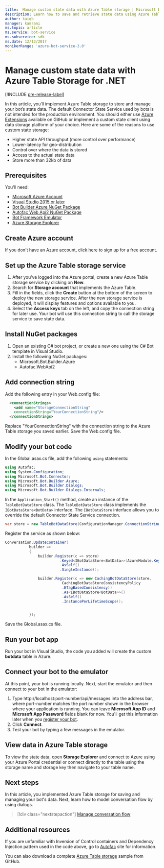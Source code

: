 ```yaml
---
title:  Manage custom state data with Azure Table storage | Microsoft Docs
description: Learn how to save and retrieve state data using Azure Table Storage with the Bot Framework SDK for .NET
author: kaiqb
manager: kamrani
ms.topic: article
ms.service: bot-service
ms.subservice: sdk
ms.date: 12/13/2017
monikerRange: 'azure-bot-service-3.0'
---
```


# Manage custom state data with Azure Table Storage for .NET

[!INCLUDE [pre-release-label](../includes/pre-release-label-v3.md)]

In this article, you’ll implement Azure Table storage to store and manage your bot’s state data. The default Connector State Service used by bots is not intended for the production environment. You should either use [Azure Extensions](https://github.com/Microsoft/BotBuilder-Azure) available on GitHub or implement a custom state client using data storage platform of your choice. Here are some of the reasons to use custom state storage:
 - Higher state API throughput (more control over performance)
 - Lower-latency for geo-distribution
 - Control over where the data is stored
 - Access to the actual state data
 - Store more than 32kb of data

## Prerequisites
You'll need:
 - [Microsoft Azure Account](https://azure.microsoft.com/en-us/free/)
 - [Visual Studio 2015 or later](https://www.visualstudio.com/)
 - [Bot Builder Azure NuGet Package](https://www.nuget.org/packages/Microsoft.Bot.Builder.Azure/)
 - [Autofac Web Api2 NuGet Package](https://www.nuget.org/packages/Autofac.WebApi2/)
 - [Bot Framework Emulator](https://emulator.botframework.com/)
 - [Azure Storage Explorer](http://storageexplorer.com/)
 
## Create Azure account
If you don't have an Azure account, click [here](https://azure.microsoft.com/en-us/free/) to sign up for a free account.

## Set up the Azure Table storage service
1. After you’ve logged into the Azure portal, create a new Azure Table storage service by clicking on **New**. 
2. Search for **Storage account** that implements the Azure Table. 
3. Fill in the fields, click the **Create** button at the bottom of the screen to deploy the new storage service. After the new storage service is deployed, it will display features and options available to you.
4. Select the **Access keys** tab on the left, and copy the connection string for later use. Your bot will use this connection string to call the storage service to save state data.

## Install NuGet packages
1. Open an existing C# bot project, or create a new one using the C# Bot template in Visual Studio. 
2. Install the following NuGet packages:
   - Microsoft.Bot.Builder.Azure
   - Autofac.WebApi2

## Add connection string 
Add the following entry in your Web.config file: 
```XML
  <connectionStrings>
    <add name="StorageConnectionString"
    connectionString="YourConnectionString"/>
  </connectionStrings>
```
Replace "YourConnectionString" with the connection string to the Azure Table storage you saved earlier. Save the Web.config file.

## Modify your bot code
In the Global.asax.cs file, add the following `using` statements:
```cs
using Autofac;
using System.Configuration;
using Microsoft.Bot.Connector;
using Microsoft.Bot.Builder.Azure;
using Microsoft.Bot.Builder.Dialogs;
using Microsoft.Bot.Builder.Dialogs.Internals;
```
In the `Application_Start()` method, create an instance of the `TableBotDataStore` class. The `TableBotDataStore` class implements the `IBotDataStore<BotData>` interface. The `IBotDataStore` interface allows you to override the default Connector State Service connection.
 ```cs
 var store = new TableBotDataStore(ConfigurationManager.ConnectionStrings["StorageConnectionString"].ConnectionString);
 ```
Register the service as shown below:
 ```cs
 Conversation.UpdateContainer(
            builder =>
            {
                builder.Register(c => store)
                          .Keyed<IBotDataStore<BotData>>(AzureModule.Key_DataStore)
                          .AsSelf()
                          .SingleInstance();

                builder.Register(c => new CachingBotDataStore(store,
                           CachingBotDataStoreConsistencyPolicy
                           .ETagBasedConsistency))
                           .As<IBotDataStore<BotData>>()
                           .AsSelf()
                           .InstancePerLifetimeScope();

                
            });
 ```
Save the Global.asax.cs file.

## Run your bot app
Run your bot in Visual Studio, the code you added will create the custom **botdata** table in Azure.

## Connect your bot to the emulator
At this point, your bot is running locally. Next, start the emulator and then connect to your bot in the emulator:
1. Type http://localhost:port-number/api/messages into the address bar, where port-number matches the port number shown in the browser where your application is running. You can leave <strong>Microsoft App ID</strong> and <strong>Microsoft App Password</strong> fields blank for now. You'll get this information later when you [register your bot](~/bot-service-quickstart-registration.md).
2. Click **Connect**. 
3. Test your bot by typing a few messages in the emulator. 

## View data in Azure Table storage
To view the state data, open **Storage Explorer** and connect to Azure using your Azure Portal credential or connect directly to the table using the storage name and storage key then navigate to your table name.  

## Next steps
In this article, you implemented Azure Table storage for saving and managing your bot's data. Next, learn how to model conversation flow by using dialogs.

> [!div class="nextstepaction"]
> [Manage conversation flow](bot-builder-dotnet-manage-conversation-flow.md)


## Additional resources

If you are unfamiliar with Inversion of Control containers and Dependency Injection pattern used in the code above, go to [Autofac](http://autofac.readthedocs.io/en/latest/) site for information. 

You can also download a complete [Azure Table storage](https://github.com/Microsoft/BotBuilder-Azure/tree/master/CSharp/Samples/AzureTable) sample from GitHub.
